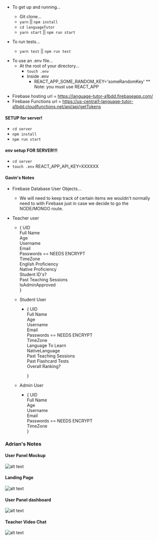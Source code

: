 * To get up and running...

  * Git clone...
  * `yarn` || `npm install`
  * `cd languageTutor`
  * `yarn start` || `npm run start`

- To run tests...

  * `yarn test` || `npm run test`

* To use an .env file...
  * At the root of your directory...
    * `touch .env`
    * Inside .env
      * REACT_APP_SOME_RANDOM_KEY='someRandomKey'
        \*\* Note: you must use REACT_APP

- Firebase hosting url = https://language-tutor-a1bdd.firebaseapp.com/
- Firebase Functions url = https://us-central1-language-tutor-a1bdd.cloudfunctions.net/api/api/getTokens

#### SETUP for server!

* `cd server`
* `npm install`
* `npm run start`

#### env setup FOR SERVER!!!

* `cd server`
* `touch .env`
  REACT_APP_API_KEY=XXXXXX

#### Gavin's Notes

* Firebase Database User Objects...
  * We will need to keep track of certain items we wouldn't normally need to with Firebase just in case we decide to go the NODE/MONGO route.
* Teacher user

  * { UID \
    Full Name \
    Age \
    Username \
    Email \
    Passwords == NEEDS ENCRYPT \
    TimeZone \
    English Proficiency \
    Native Proficiency \
    Student ID's? \
    Past Teaching Sessions \
    IsAdminApproved \
    }

  * Student User

    * { UID \
      Full Name \
      Age \
      Username \
      Email \
      Passwords == NEEDS ENCRYPT \
      TimeZone \
      Language To Learn \
      NativeLanguage \
      Past Teaching Sessions \
      Past Flashcard Tests \
      Overall Ranking?

      }

  * Admin User
    * { UID \
      Full Name \
      Age \
      Username \
      Email \
      Passwords == NEEDS ENCRYPT \
      TimeZone \
      }

### Adrian's Notes
#### User Panel Mockup
![alt text](https://i.imgur.com/1gIn1Ji.jpg)

#### Landing Page
![alt text](https://i.imgur.com/eglRDZU.jpg)

#### User Panel dashboard
![alt text](https://i.imgur.com/AoidOIY.png)

#### Teacher Video Chat
![alt text](https://i.imgur.com/CZr319q.png)
